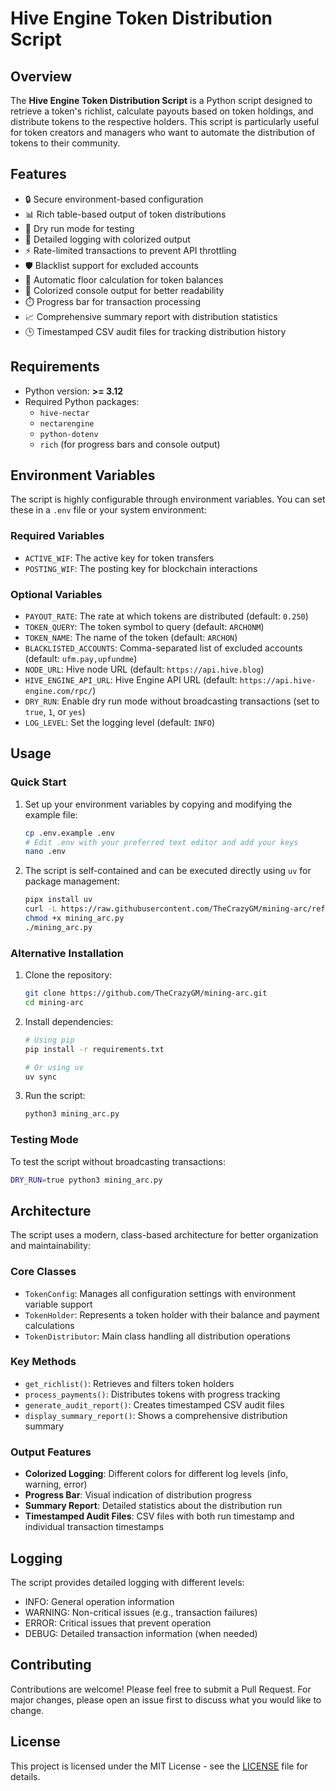# Hive Engine Token Distribution Script

## Overview

The **Hive Engine Token Distribution Script** is a Python script designed to retrieve a token's richlist, calculate payouts based on token holdings, and distribute tokens to the respective holders. This script is particularly useful for token creators and managers who want to automate the distribution of tokens to their community.

## Features

- 🔒 Secure environment-based configuration
- 📊 Rich table-based output of token distributions
- 🧪 Dry run mode for testing
- 📝 Detailed logging with colorized output
- ⚡ Rate-limited transactions to prevent API throttling
- 🛡️ Blacklist support for excluded accounts
- 🔄 Automatic floor calculation for token balances
- 🎨 Colorized console output for better readability
- ⏱️ Progress bar for transaction processing
- 📈 Comprehensive summary report with distribution statistics
- 🕒 Timestamped CSV audit files for tracking distribution history

## Requirements

- Python version: **>= 3.12**
- Required Python packages:
  - `hive-nectar`
  - `nectarengine`
  - `python-dotenv`
  - `rich` (for progress bars and console output)

## Environment Variables

The script is highly configurable through environment variables. You can set these in a `.env` file or your system environment:

### Required Variables

- `ACTIVE_WIF`: The active key for token transfers
- `POSTING_WIF`: The posting key for blockchain interactions

### Optional Variables

- `PAYOUT_RATE`: The rate at which tokens are distributed (default: `0.250`)
- `TOKEN_QUERY`: The token symbol to query (default: `ARCHONM`)
- `TOKEN_NAME`: The name of the token (default: `ARCHON`)
- `BLACKLISTED_ACCOUNTS`: Comma-separated list of excluded accounts (default: `ufm.pay,upfundme`)
- `NODE_URL`: Hive node URL (default: `https://api.hive.blog`)
- `HIVE_ENGINE_API_URL`: Hive Engine API URL (default: `https://api.hive-engine.com/rpc/`)
- `DRY_RUN`: Enable dry run mode without broadcasting transactions (set to `true`, `1`, or `yes`)
- `LOG_LEVEL`: Set the logging level (default: `INFO`)

## Usage

### Quick Start

1. Set up your environment variables by copying and modifying the example file:

   ```bash
   cp .env.example .env
   # Edit .env with your preferred text editor and add your keys
   nano .env
   ```

2. The script is self-contained and can be executed directly using `uv` for package management:

   ```bash
   pipx install uv
   curl -L https://raw.githubusercontent.com/TheCrazyGM/mining-arc/refs/heads/main/src/mining_arc/__init__.py -o mining_arc.py
   chmod +x mining_arc.py
   ./mining_arc.py
   ```

### Alternative Installation

1. Clone the repository:

   ```bash
   git clone https://github.com/TheCrazyGM/mining-arc.git
   cd mining-arc 
   ```

2. Install dependencies:

   ```bash
   # Using pip
   pip install -r requirements.txt
   
   # Or using uv
   uv sync
   ```

3. Run the script:

   ```bash
   python3 mining_arc.py
   ```

### Testing Mode

To test the script without broadcasting transactions:

```bash
DRY_RUN=true python3 mining_arc.py
```

## Architecture

The script uses a modern, class-based architecture for better organization and maintainability:

### Core Classes

- `TokenConfig`: Manages all configuration settings with environment variable support
- `TokenHolder`: Represents a token holder with their balance and payment calculations
- `TokenDistributor`: Main class handling all distribution operations

### Key Methods

- `get_richlist()`: Retrieves and filters token holders
- `process_payments()`: Distributes tokens with progress tracking
- `generate_audit_report()`: Creates timestamped CSV audit files
- `display_summary_report()`: Shows a comprehensive distribution summary

### Output Features

- **Colorized Logging**: Different colors for different log levels (info, warning, error)
- **Progress Bar**: Visual indication of distribution progress
- **Summary Report**: Detailed statistics about the distribution run
- **Timestamped Audit Files**: CSV files with both run timestamp and individual transaction timestamps

## Logging

The script provides detailed logging with different levels:

- INFO: General operation information
- WARNING: Non-critical issues (e.g., transaction failures)
- ERROR: Critical issues that prevent operation
- DEBUG: Detailed transaction information (when needed)

## Contributing

Contributions are welcome! Please feel free to submit a Pull Request. For major changes, please open an issue first to discuss what you would like to change.

## License

This project is licensed under the MIT License - see the [LICENSE](LICENSE) file for details.
